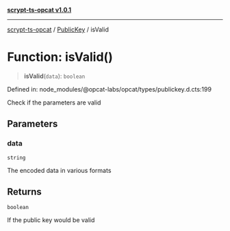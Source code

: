 [**scrypt-ts-opcat v1.0.1**](../../../README.md)

***

[scrypt-ts-opcat](../../../README.md) / [PublicKey](../README.md) / isValid

# Function: isValid()

> **isValid**(`data`): `boolean`

Defined in: node\_modules/@opcat-labs/opcat/types/publickey.d.cts:199

Check if the parameters are valid

## Parameters

### data

`string`

The encoded data in various formats

## Returns

`boolean`

If the public key would be valid
